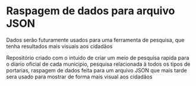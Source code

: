 <h1>Raspagem de dados para arquivo JSON </h1>
<p> Dados serão futuramente usados para uma ferramenta de pesquisa, que tenha resultados mais visuais aos cidadâos</p>
Repositório criado com o intuido de criar um meio de pesquisa rapida para o diario oficial de cada municipio, pesquisa relacionada à todos os tipos de portarias, raspagem de dados feita para um arquivo JSON que mais tarde sera usado para mostrar de forma mais visual aos cidadãos
